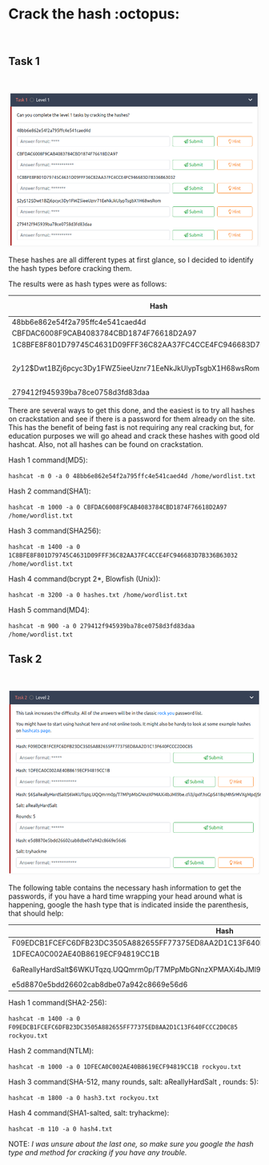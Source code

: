 
 <h1>Crack the hash :octopus: </h1>
 <br>

<h2>Task 1</h2>
<br>

![Task 1 screenshot](screenshots/hmcths1.png)



These hashes are all different types at first glance, so I decided to identify
the hash types before cracking them.

The results were as hash types were as follows:

Hash | Identified Type
------------ | -------------
48bb6e862e54f2a795ffc4e541caed4d | MD5
CBFDAC6008F9CAB4083784CBD1874F76618D2A97 | SHA1
1C8BFE8F801D79745C4631D09FFF36C82AA37FC4CCE4FC946683D7B336B63032 | SHA256
$2y$12$Dwt1BZj6pcyc3Dy1FWZ5ieeUznr71EeNkJkUlypTsgbX1H68wsRom | bcrypt $2*$, Blowfish (Unix)
279412f945939ba78ce0758d3fd83daa | MD4

There are several ways to get this done, and the easiest is to try all hashes on
crackstation and see if there is a password for them already on the site. This has
the benefit of being fast is not requiring any real cracking but, for education
purposes we will go ahead and crack these hashes with good old hashcat. Also, not all hashes can be found on crackstation.

Hash 1 command(MD5):

` hashcat -m 0 -a 0 48bb6e862e54f2a795ffc4e541caed4d /home/wordlist.txt `

Hash 2 command(SHA1):

` hashcat -m 1000 -a 0 CBFDAC6008F9CAB4083784CBD1874F76618D2A97 /home/wordlist.txt `

Hash 3 command(SHA256):

` hashcat -m 1400 -a 0 1C8BFE8F801D79745C4631D09FFF36C82AA37FC4CCE4FC946683D7B336B63032 /home/wordlist.txt `

Hash 4 command(bcrypt $2*$, Blowfish (Unix)):

` hashcat -m 3200 -a 0 hashes.txt /home/wordlist.txt `

Hash 5 command(MD4):

` hashcat -m 900 -a 0 279412f945939ba78ce0758d3fd83daa /home/wordlist.txt `

<h2>Task 2</h2>
<br>

![Task 2 screenshot](screenshots/task2.png)

The following table contains the necessary hash information to get the passwords,
if you have a hard time wrapping your head around what is happening, google the
hash type that is indicated inside the parenthesis, that should help:

Hash | Identified Type | Salt | Rounds
------------ | ------------- | ------------ | ------------
F09EDCB1FCEFC6DFB23DC3505A882655FF77375ED8AA2D1C13F640FCCC2D0C85 | SHA2-256
1DFECA0C002AE40B8619ECF94819CC1B | NTLM
$6$aReallyHardSalt$6WKUTqzq.UQQmrm0p/T7MPpMbGNnzXPMAXi4bJMl9be.cfi3/qxIf.hsGpS41BqMhSrHVXgMpdjS6xeKZAs02 | SHA512CRYPT, $6$ HASH | aReallyHardSalt | 5
e5d8870e5bdd26602cab8dbe07a942c8669e56d6 | SHA1 | tryhackme

Hash 1 command(SHA2-256):

` hashcat -m 1400 -a 0 F09EDCB1FCEFC6DFB23DC3505A882655FF77375ED8AA2D1C13F640FCCC2D0C85 rockyou.txt `

Hash 2 command(NTLM):

` hashcat -m 1000 -a 0 1DFECA0C002AE40B8619ECF94819CC1B rockyou.txt `

Hash 3 command(SHA-512, many rounds, salt: aReallyHardSalt , rounds: 5):

` hashcat -m 1800 -a 0 hash3.txt rockyou.txt `

Hash 4 command(SHA1-salted, salt: tryhackme):

` hashcat -m 110 -a 0 hash4.txt `

NOTE: *I was unsure about the last one, so make sure you google the hash type
and method for cracking if you have any trouble.*
